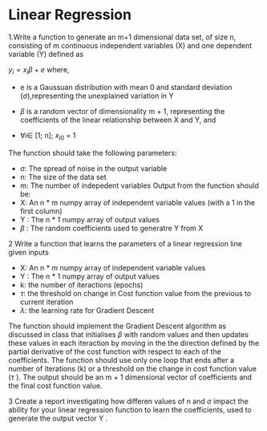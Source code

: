 # Linear Regression
1.Write a function to generate an m+1 dimensional data set, of size n, consisting of m continuous independent
variables (X) and one dependent variable (Y) defined as

$y_i = x_i \beta + e$
where,

+ e is a Gaussuan distribution with mean 0 and standard deviation ($\sigma$),representing the unexplained
variation in Y
+ $\beta$ is a random vector of dimensionality m + 1, representing the coefficients of the linear relationship
between X and Y, and

+ $\forall i\in$ [1; n]; $x_{i0}$ = 1

The function should take the following parameters:
+ $\sigma$: The spread of noise in the output variable
+ n: The size of the data set
+ m: The number of indepedent variables
Output from the function should be:
+ X: An n * m numpy array of independent variable values (with a 1 in the first column)
+ Y : The n * 1 numpy array of output values
+ $\beta$ : The random coefficients used to generatre Y from X
  
2 Write a function that learns the parameters of a linear regression line given inputs
+ X: An n * m numpy array of independent variable values
+ Y : The n * 1 numpy array of output values
+ k: the number of iteractions (epochs)
+ $\tau$: the threshold on change in Cost function value from the previous to current iteration
+ $\lambda$: the learning rate for Gradient Descent
  
The function should implement the Gradient Descent algorithm as discussed in class that initialises $\beta$ with
random values and then updates these values in each iteraction by moving in the the direction defined by
the partial derivative of the cost function with respect to each of the coefficients. The function should use
only one loop that ends after a number of iterations (k) or a threshold on the change in cost function value
($\tau$ ).
The output should be an m + 1 dimensional vector of coefficients and the final cost function value.

3 Create a report investigating how differen values of n and $\sigma$ impact the ability for your linear regression
function to learn the coefficients, used to generate the output vector Y .
